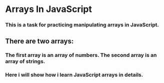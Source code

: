 # Arrays In JavaScript
### This is a task for practicing manipulating arrays in JavaScript.
## There are two arrays:
### The first array is an array of numbers. The second array is an array of strings.
### Here i will show  how  i learn JavaScript arrays in details.